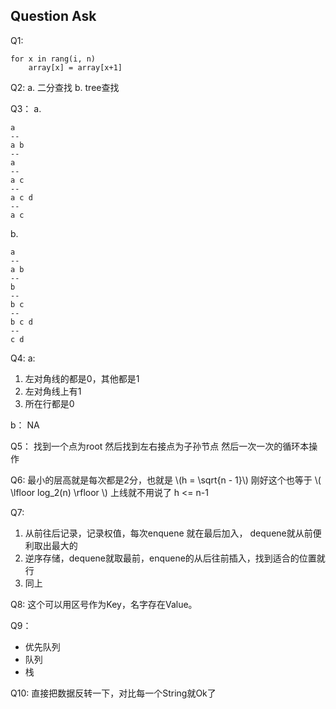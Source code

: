 ## Question Ask

<script type="text/javascript" src="http://cdn.mathjax.org/mathjax/latest/MathJax.js?config=default"></script>


Q1: 
```
for x in rang(i, n)
	array[x] = array[x+1]
```


Q2:
a. 二分查找
b. tree查找

Q3：
a. 

````
a
--
a b
-- 
a
--
a c
--
a c d
--
a c

````

b.

```
a
--
a b
--
b
--
b c
--
b c d
--
c d

```

Q4:
a:
1. 左对角线的都是0，其他都是1
2. 左对角线上有1
3. 所在行都是0

b：
NA

Q5：
找到一个点为root
然后找到左右接点为子孙节点
然后一次一次的循环本操作


Q6:
最小的层高就是每次都是2分，也就是 
\\(h = \sqrt{n - 1}\\)
刚好这个也等于 \\( \lfloor  log_2(n)  \rfloor \\)
上线就不用说了 h <= n-1

Q7:
1. 从前往后记录，记录权值，每次enquene 就在最后加入， dequene就从前便利取出最大的
2. 逆序存储，dequene就取最前，enquene的从后往前插入，找到适合的位置就行
3. 同上

Q8:
这个可以用区号作为Key，名字存在Value。

Q9：
- 优先队列
- 队列
- 栈

Q10:
直接把数据反转一下，对比每一个String就Ok了